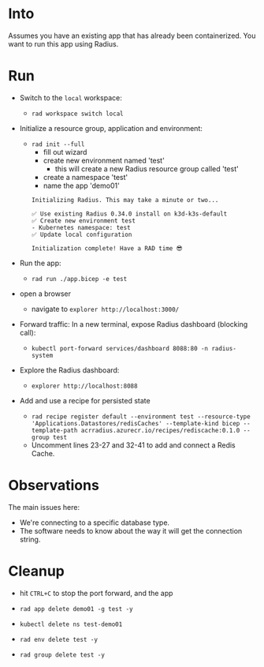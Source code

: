 # Into
Assumes you have an existing app that has already been containerized. 
You want to run this app using Radius.

# Run

- Switch to the `local` workspace:
  - `rad workspace switch local`

- Initialize a resource group, application and environment:
  - `rad init --full`
    - fill out wizard
    - create new environment named 'test'
      - this will create a new Radius resource group called 'test'
    - create a namespace 'test'
    - name the app 'demo01'
    ```
    Initializing Radius. This may take a minute or two...   
                                                            
    ✅ Use existing Radius 0.34.0 install on k3d-k3s-default
    ✅ Create new environment test                          
    - Kubernetes namespace: test                         
    ✅ Update local configuration                           
                                                            
    Initialization complete! Have a RAD time 😎
    ```

- Run the app:
  - `rad run ./app.bicep -e test`

- open a browser
    - navigate to `explorer http://localhost:3000/`

- Forward traffic:
    In a new terminal, expose Radius dashboard (blocking call):
    - `kubectl port-forward services/dashboard 8088:80 -n radius-system`

- Explore the Radius dashboard:
    - `explorer http://localhost:8088`

- Add and use a recipe for persisted state
  - `rad recipe register default --environment test --resource-type 'Applications.Datastores/redisCaches' --template-kind bicep --template-path acrradius.azurecr.io/recipes/rediscache:0.1.0 --group test`
  -  Uncomment lines 23-27 and 32-41 to add and connect a Redis Cache.

# Observations
The main issues here:
- We're connecting to a specific database type.
- The software needs to know about the way it will get the connection string.

# Cleanup
- hit `CTRL+C` to stop the port forward, and the app
- `rad app delete demo01 -g test -y`
- `kubectl delete ns test-demo01`

- `rad env delete test -y`
- `rad group delete test -y`